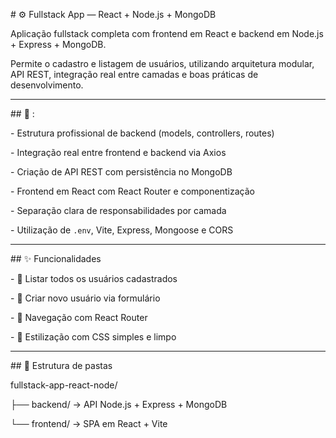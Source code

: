 \# ⚙️ Fullstack App — React + Node.js + MongoDB



Aplicação fullstack completa com frontend em React e backend em Node.js + Express + MongoDB.  

Permite o cadastro e listagem de usuários, utilizando arquitetura modular, API REST, integração real entre camadas e boas práticas de desenvolvimento.



---



\## 🧠 :



\- Estrutura profissional de backend (models, controllers, routes)

\- Integração real entre frontend e backend via Axios

\- Criação de API REST com persistência no MongoDB

\- Frontend em React com React Router e componentização

\- Separação clara de responsabilidades por camada

\- Utilização de `.env`, Vite, Express, Mongoose e CORS



---



\## ✨ Funcionalidades



\- 🔹 Listar todos os usuários cadastrados

\- 🔹 Criar novo usuário via formulário

\- 🔹 Navegação com React Router

\- 🔹 Estilização com CSS simples e limpo



---



\## 📂 Estrutura de pastas

fullstack-app-react-node/

├── backend/ → API Node.js + Express + MongoDB

└── frontend/ → SPA em React + Vite



